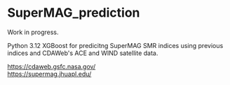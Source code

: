 # SuperMAG_prediction
Work in progress.

Python 3.12 XGBoost for predicitng SuperMAG SMR indices using previous indices and CDAWeb's ACE and WIND satellite data.

https://cdaweb.gsfc.nasa.gov/ <br>
https://supermag.jhuapl.edu/
